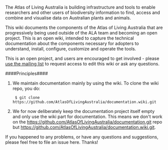 The Atlas of Living Australia is building infrastructure and tools to enable researchers and other users of biodiversity information to find, access and combine and visualise data on Australian plants and animals.

This wiki documents the components of the Atlas of Living Australia that are progressively being used outside of the ALA team and becoming an open project.  This is an open wiki, intended to capture the technical documentation about the components necessary for adopters to understand, install, configure, customize and operate the tools.  

This is an open project, and users are encouraged to get involved - please [use the mailing list](http://lists.gbif.org/mailman/listinfo/ala-portal) to request access to edit this wiki or ask any questions.

####Principles####
1. We maintain documentation mainly by using the wiki. To clone the wiki repo, you do:

        $ git clone https://github.com/AtlasOfLivingAustralia/documentation.wiki.git

2. We for now deliberately keep the documentation project itself empty and only use the wiki part for documentation. This means we don't work on the https://github.com/AtlasOfLivingAustralia/documentation.git repo but https://github.com/AtlasOfLivingAustralia/documentation.wiki.git.

If you happened to any problems, or have any questions and suggestions, please feel free to file an issue here. Thanks!